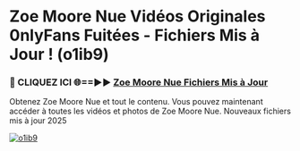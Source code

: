# Zoe Moore Nue Vidéos Originales 0nlyFans Fuitées - Fichiers Mis à Jour ! (o1ib9)

<h3>🔴 CLIQUEZ ICI 🌐==►► <a href="https://tinyurl.com/2pmr4ezf" rel="nofollow">Zoe Moore Nue Fichiers Mis à Jour</a></h3>

Obtenez Zoe Moore Nue et tout le contenu. Vous pouvez maintenant accéder à toutes les vidéos et photos de Zoe Moore Nue. Nouveaux fichiers mis à jour 2025

[![o1ib9](https://i.imgur.com/6SNvagu.gif)](https://tinyurl.com/2pmr4ezf)
